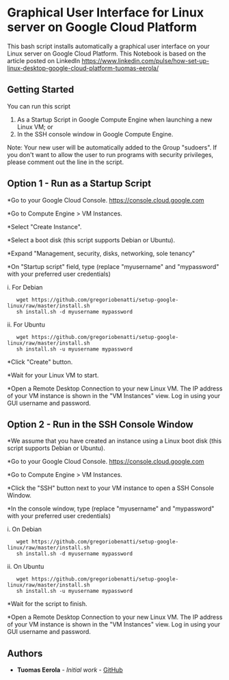 # Graphical User Interface for Linux server on Google Cloud Platform

This bash script installs automatically a graphical user interface on your Linux server on Google Cloud Platform. This Notebook is based on the article posted on LinkedIn https://www.linkedin.com/pulse/how-set-up-linux-desktop-google-cloud-platform-tuomas-eerola/ 

## Getting Started

You can run this script

1. As a Startup Script in Google Compute Engine when launching a new Linux VM; or
2. In the SSH console window in Google Compute Engine. 

Note: Your new user will be automatically added to the Group "sudoers". If you don't want to allow the user to run programs with security privileges, please comment out the line in the script.

## Option 1 - Run as a Startup Script

*Go to your Google Cloud Console. https://console.cloud.google.com

*Go to Compute Engine > VM Instances.

*Select "Create Instance".

*Select a boot disk (this script supports Debian or Ubuntu).

*Expand "Management, security, disks, networking, sole tenancy"

*On "Startup script" field, type (replace "myusername" and "mypassword" with your preferred user credentials)

i. For Debian
```
   wget https://github.com/gregoriobenatti/setup-google-linux/raw/master/install.sh
   sh install.sh -d myusername mypassword
```
ii. For Ubuntu
```
   wget https://github.com/gregoriobenatti/setup-google-linux/raw/master/install.sh
   sh install.sh -u myusername mypassword
```
*Click "Create" button.

*Wait for your Linux VM to start.

*Open a Remote Desktop Connection to your new Linux VM. The IP address of your VM instance is shown in the "VM Instances" view. Log in using your GUI username and password.

## Option 2 - Run in the SSH Console Window

*We assume that you have created an instance using a Linux boot disk (this script supports Debian or Ubuntu).

*Go to your Google Cloud Console. https://console.cloud.google.com

*Go to Compute Engine > VM Instances.

*Click the "SSH" button next to your VM instance to open a SSH Console Window. 

*In the console window, type (replace "myusername" and "mypassword" with your preferred user credentials)

i. On Debian
```
   wget https://github.com/gregoriobenatti/setup-google-linux/raw/master/install.sh
   sh install.sh -d myusername mypassword
```
ii. On Ubuntu
```
   wget https://github.com/gregoriobenatti/setup-google-linux/raw/master/install.sh
   sh install.sh -u myusername mypassword
```
*Wait for the script to finish.

*Open a Remote Desktop Connection to your new Linux VM. The IP address of your VM instance is shown in the "VM Instances" view. Log in using your GUI username and password.

## Authors

* **Tuomas Eerola** - *Initial work* - [GitHub](https://github.com/eerolat)
